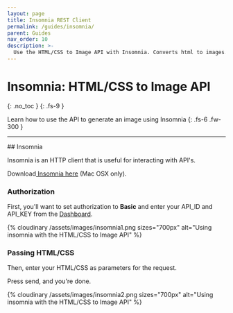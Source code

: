 ```yaml
---
layout: page
title: Insomnia REST Client
permalink: /guides/insomnia/
parent: Guides
nav_order: 10
description: >-
  Use the HTML/CSS to Image API with Insomnia. Converts html to images.
---
```

# Insomnia: HTML/CSS to Image API
{: .no_toc }
{: .fs-9 }

Learn how to use the API to generate an image using Insomnia
{: .fs-6 .fw-300 }

<hr>
## Insomnia

Insomnia is an HTTP client that is useful for interacting with API's.

Download[ Insomnia here](https://insomnia.rest/) (Mac OSX only).

### Authorization

First, you'll want to set authorization to **Basic** and enter your API\_ID and API\_KEY from the [Dashboard](https://htmlcsstoimage.com/dashboard).

{% cloudinary /assets/images/insomnia1.png sizes="700px" alt="Using insomnia with the HTML/CSS to Image API" %}

### Passing HTML/CSS

Then, enter your HTML/CSS as parameters for the request.

Press send, and you're done.

{% cloudinary /assets/images/insomnia2.png sizes="700px" alt="Using insomnia with the HTML/CSS to Image API" %}
